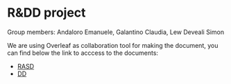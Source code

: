 # R&DD project

 Group members: Andaloro Emanuele, Galantino Claudia, Lew Deveali Simon

 We are using Overleaf as collaboration tool for making the document, you can find below the link to acccess to the documents:

 - [RASD](https://www.overleaf.com/read/tcdyrhxqgdsd#284af8)
 - [DD](https://www.overleaf.com/read/hdqkhxtztkys#eab683)